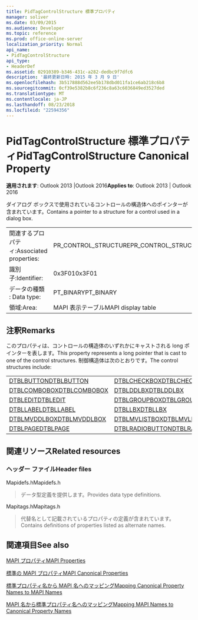 ```yaml
---
title: PidTagControlStructure 標準プロパティ
manager: soliver
ms.date: 03/09/2015
ms.audience: Developer
ms.topic: reference
ms.prod: office-online-server
localization_priority: Normal
api_name:
- PidTagControlStructure
api_type:
- HeaderDef
ms.assetid: 02910389-b346-431c-a282-dedbc9f7dfc6
description: '最終更新日時: 2015 年 3 月 9 日'
ms.openlocfilehash: 3b517888d562ee5b178dbd011fa1ce6ab218c6b8
ms.sourcegitcommit: 0cf39e5382b8c6f236c8a63c6036849ed3527ded
ms.translationtype: MT
ms.contentlocale: ja-JP
ms.lasthandoff: 08/23/2018
ms.locfileid: "22594356"
---
```

# <a name="pidtagcontrolstructure-canonical-property"></a><span data-ttu-id="69133-103">PidTagControlStructure 標準プロパティ</span><span class="sxs-lookup"><span data-stu-id="69133-103">PidTagControlStructure Canonical Property</span></span>

  
  
<span data-ttu-id="69133-104">**適用されます**: Outlook 2013 |Outlook 2016</span><span class="sxs-lookup"><span data-stu-id="69133-104">**Applies to**: Outlook 2013 | Outlook 2016</span></span> 
  
<span data-ttu-id="69133-105">ダイアログ ボックスで使用されているコントロールの構造体へのポインターが含まれています。</span><span class="sxs-lookup"><span data-stu-id="69133-105">Contains a pointer to a structure for a control used in a dialog box.</span></span> 
  
|||
|:-----|:-----|
|<span data-ttu-id="69133-106">関連するプロパティ:</span><span class="sxs-lookup"><span data-stu-id="69133-106">Associated properties:</span></span>  <br/> |<span data-ttu-id="69133-107">PR_CONTROL_STRUCTURE</span><span class="sxs-lookup"><span data-stu-id="69133-107">PR_CONTROL_STRUCTURE</span></span>  <br/> |
|<span data-ttu-id="69133-108">識別子:</span><span class="sxs-lookup"><span data-stu-id="69133-108">Identifier:</span></span>  <br/> |<span data-ttu-id="69133-109">0x3F01</span><span class="sxs-lookup"><span data-stu-id="69133-109">0x3F01</span></span>  <br/> |
|<span data-ttu-id="69133-110">データの種類 : </span><span class="sxs-lookup"><span data-stu-id="69133-110">Data type:</span></span>  <br/> |<span data-ttu-id="69133-111">PT_BINARY</span><span class="sxs-lookup"><span data-stu-id="69133-111">PT_BINARY</span></span>  <br/> |
|<span data-ttu-id="69133-112">領域:</span><span class="sxs-lookup"><span data-stu-id="69133-112">Area:</span></span>  <br/> |<span data-ttu-id="69133-113">MAPI 表示テーブル</span><span class="sxs-lookup"><span data-stu-id="69133-113">MAPI display table</span></span>  <br/> |
   
## <a name="remarks"></a><span data-ttu-id="69133-114">注釈</span><span class="sxs-lookup"><span data-stu-id="69133-114">Remarks</span></span>

<span data-ttu-id="69133-115">このプロパティは、コントロールの構造体のいずれかにキャストされる long ポインターを表します。</span><span class="sxs-lookup"><span data-stu-id="69133-115">This property represents a long pointer that is cast to one of the control structures.</span></span> <span data-ttu-id="69133-116">制御構造体は次のとおりです。</span><span class="sxs-lookup"><span data-stu-id="69133-116">The control structures include:</span></span>
  
|||
|:-----|:-----|
|[<span data-ttu-id="69133-117">DTBLBUTTON</span><span class="sxs-lookup"><span data-stu-id="69133-117">DTBLBUTTON</span></span>](dtblbutton.md) <br/> |[<span data-ttu-id="69133-118">DTBLCHECKBOX</span><span class="sxs-lookup"><span data-stu-id="69133-118">DTBLCHECKBOX</span></span>](dtblcheckbox.md) <br/> |
|[<span data-ttu-id="69133-119">DTBLCOMBOBOX</span><span class="sxs-lookup"><span data-stu-id="69133-119">DTBLCOMBOBOX</span></span>](dtblcombobox.md) <br/> |[<span data-ttu-id="69133-120">DTBLDDLBX</span><span class="sxs-lookup"><span data-stu-id="69133-120">DTBLDDLBX</span></span>](dtblddlbx.md) <br/> |
|[<span data-ttu-id="69133-121">DTBLEDIT</span><span class="sxs-lookup"><span data-stu-id="69133-121">DTBLEDIT</span></span>](dtbledit.md) <br/> |[<span data-ttu-id="69133-122">DTBLGROUPBOX</span><span class="sxs-lookup"><span data-stu-id="69133-122">DTBLGROUPBOX</span></span>](dtblgroupbox.md) <br/> |
|[<span data-ttu-id="69133-123">DTBLLABEL</span><span class="sxs-lookup"><span data-stu-id="69133-123">DTBLLABEL</span></span>](dtbllabel.md) <br/> |[<span data-ttu-id="69133-124">DTBLLBX</span><span class="sxs-lookup"><span data-stu-id="69133-124">DTBLLBX</span></span>](dtbllbx.md) <br/> |
|[<span data-ttu-id="69133-125">DTBLMVDDLBOX</span><span class="sxs-lookup"><span data-stu-id="69133-125">DTBLMVDDLBOX</span></span>](dtblmvddlbox.md) <br/> |[<span data-ttu-id="69133-126">DTBLMVLISTBOX</span><span class="sxs-lookup"><span data-stu-id="69133-126">DTBLMVLISTBOX</span></span>](dtblmvlistbox.md) <br/> |
|[<span data-ttu-id="69133-127">DTBLPAGE</span><span class="sxs-lookup"><span data-stu-id="69133-127">DTBLPAGE</span></span>](dtblpage.md) <br/> |[<span data-ttu-id="69133-128">DTBLRADIOBUTTON</span><span class="sxs-lookup"><span data-stu-id="69133-128">DTBLRADIOBUTTON</span></span>](dtblradiobutton.md) <br/> |
   
## <a name="related-resources"></a><span data-ttu-id="69133-129">関連リソース</span><span class="sxs-lookup"><span data-stu-id="69133-129">Related resources</span></span>

### <a name="header-files"></a><span data-ttu-id="69133-130">ヘッダー ファイル</span><span class="sxs-lookup"><span data-stu-id="69133-130">Header files</span></span>

<span data-ttu-id="69133-131">Mapidefs.h</span><span class="sxs-lookup"><span data-stu-id="69133-131">Mapidefs.h</span></span>
  
> <span data-ttu-id="69133-132">データ型定義を提供します。</span><span class="sxs-lookup"><span data-stu-id="69133-132">Provides data type definitions.</span></span>
    
<span data-ttu-id="69133-133">Mapitags.h</span><span class="sxs-lookup"><span data-stu-id="69133-133">Mapitags.h</span></span>
  
> <span data-ttu-id="69133-134">代替名として記載されているプロパティの定義が含まれています。</span><span class="sxs-lookup"><span data-stu-id="69133-134">Contains definitions of properties listed as alternate names.</span></span>
    
## <a name="see-also"></a><span data-ttu-id="69133-135">関連項目</span><span class="sxs-lookup"><span data-stu-id="69133-135">See also</span></span>



[<span data-ttu-id="69133-136">MAPI プロパティ</span><span class="sxs-lookup"><span data-stu-id="69133-136">MAPI Properties</span></span>](mapi-properties.md)
  
[<span data-ttu-id="69133-137">標準の MAPI プロパティ</span><span class="sxs-lookup"><span data-stu-id="69133-137">MAPI Canonical Properties</span></span>](mapi-canonical-properties.md)
  
[<span data-ttu-id="69133-138">標準プロパティ名から MAPI 名へのマッピング</span><span class="sxs-lookup"><span data-stu-id="69133-138">Mapping Canonical Property Names to MAPI Names</span></span>](mapping-canonical-property-names-to-mapi-names.md)
  
[<span data-ttu-id="69133-139">MAPI 名から標準プロパティ名へのマッピング</span><span class="sxs-lookup"><span data-stu-id="69133-139">Mapping MAPI Names to Canonical Property Names</span></span>](mapping-mapi-names-to-canonical-property-names.md)

